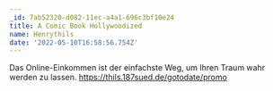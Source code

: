 ```yaml
---
_id: 7ab52320-d082-11ec-a4a1-696c3bf10e24
title: A Comic Book Hollywoodized
name: Henrythils
date: '2022-05-10T16:58:56.754Z'
---
```

Das Online-Einkommen ist der einfachste Weg, um Ihren Traum wahr werden zu lassen. https://thils.187sued.de/gotodate/promo
